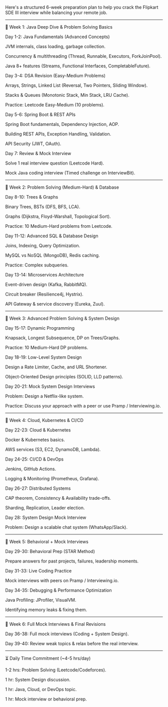 Here's a structured 6-week preparation plan to help you crack the Flipkart SDE III interview while balancing your remote job.


---

📅 Week 1: Java Deep Dive & Problem Solving Basics

Day 1-2: Java Fundamentals (Advanced Concepts)

JVM internals, class loading, garbage collection.

Concurrency & multithreading (Thread, Runnable, Executors, ForkJoinPool).

Java 8+ features (Streams, Functional Interfaces, CompletableFuture).


Day 3-4: DSA Revision (Easy-Medium Problems)

Arrays, Strings, Linked List (Reversal, Two Pointers, Sliding Window).

Stacks & Queues (Monotonic Stack, Min Stack, LRU Cache).

Practice: Leetcode Easy-Medium (10 problems).


Day 5-6: Spring Boot & REST APIs

Spring Boot fundamentals, Dependency Injection, AOP.

Building REST APIs, Exception Handling, Validation.

API Security (JWT, OAuth).


Day 7: Review & Mock Interview

Solve 1 real interview question (Leetcode Hard).

Mock Java coding interview (Timed challenge on InterviewBit).



---

📅 Week 2: Problem Solving (Medium-Hard) & Database

Day 8-10: Trees & Graphs

Binary Trees, BSTs (DFS, BFS, LCA).

Graphs (Dijkstra, Floyd-Warshall, Topological Sort).

Practice: 10 Medium-Hard problems from Leetcode.


Day 11-12: Advanced SQL & Database Design

Joins, Indexing, Query Optimization.

MySQL vs NoSQL (MongoDB), Redis caching.

Practice: Complex subqueries.


Day 13-14: Microservices Architecture

Event-driven design (Kafka, RabbitMQ).

Circuit breaker (Resilience4j, Hystrix).

API Gateway & service discovery (Eureka, Zuul).



---

📅 Week 3: Advanced Problem Solving & System Design

Day 15-17: Dynamic Programming

Knapsack, Longest Subsequence, DP on Trees/Graphs.

Practice: 10 Medium-Hard DP problems.


Day 18-19: Low-Level System Design

Design a Rate Limiter, Cache, and URL Shortener.

Object-Oriented Design principles (SOLID, LLD patterns).


Day 20-21: Mock System Design Interviews

Problem: Design a Netflix-like system.

Practice: Discuss your approach with a peer or use Pramp / Interviewing.io.



---

📅 Week 4: Cloud, Kubernetes & CI/CD

Day 22-23: Cloud & Kubernetes

Docker & Kubernetes basics.

AWS services (S3, EC2, DynamoDB, Lambda).


Day 24-25: CI/CD & DevOps

Jenkins, GitHub Actions.

Logging & Monitoring (Prometheus, Grafana).


Day 26-27: Distributed Systems

CAP theorem, Consistency & Availability trade-offs.

Sharding, Replication, Leader election.


Day 28: System Design Mock Interview

Problem: Design a scalable chat system (WhatsApp/Slack).



---

📅 Week 5: Behavioral + Mock Interviews

Day 29-30: Behavioral Prep (STAR Method)

Prepare answers for past projects, failures, leadership moments.


Day 31-33: Live Coding Practice

Mock interviews with peers on Pramp / Interviewing.io.


Day 34-35: Debugging & Performance Optimization

Java Profiling: JProfiler, VisualVM.

Identifying memory leaks & fixing them.



---

📅 Week 6: Full Mock Interviews & Final Revisions

Day 36-38: Full mock interviews (Coding + System Design).

Day 39-40: Review weak topics & relax before the real interview.



---

⏳ Daily Time Commitment (~4-5 hrs/day)

1-2 hrs: Problem Solving (Leetcode/Codeforces).

1 hr: System Design discussion.

1 hr: Java, Cloud, or DevOps topic.

1 hr: Mock interview or behavioral prep.
